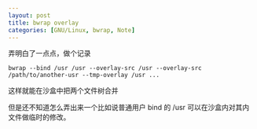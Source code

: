 ```yaml
---
layout: post
title: bwrap overlay
categories: [GNU/Linux, bwrap, Note]
---
```


弄明白了一点点，做个记录
```
bwrap --bind /usr /usr --overlay-src /usr --overlay-src /path/to/another-usr --tmp-overlay /usr ...
```
这样就能在沙盒中把两个文件树合并

但是还不知道怎么弄出来一个比如说普通用户 bind 的 /usr 可以在沙盒内对其内文件做临时的修改。

